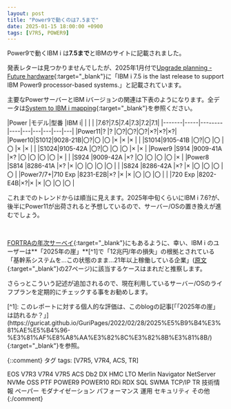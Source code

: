 ```yaml
---
layout: post
title: "Power9で動くのは7.5まで"
date: 2025-01-15 18:00:00 +0900
tags: [V7R5, POWER9]
---
```

Power9で動くIBM i は**7.5まで**とIBMのサイトに記載されました。

発表レターは見つかりませんでしたが、2025年1月付で[Upgrade planning - Future hardware](https://www.ibm.com/support/pages/node/687283){:target="_blank"}に「IBM i 7.5 is the last release to support IBM Power9 processor-based systems.」と記載されています。

主要なPowerサーバーとIBM iバージョンの関連は下表のようになります。全データは[System to IBM i mapping](https://www.ibm.com/support/pages/system-ibm-i-mapping){:target="_blank"}を参照ください。

|Power  |モデル|型番    |IBM i|
|       |     |        |7.6?|7.5|7.4|7.3|7.2|7.1|
|-------|-----|--------|----|---|---|---|---|---|
|Power11|?    |?       |〇?|〇?|〇?|×?|×?|×?|
|Power10|S1012|9028-21B|〇?|〇 |〇 |× |× |× |
|       |S1014|9105-41B |〇?|〇 |〇 |〇 |× |× |
|       |S1024|9105-42A |〇?|〇 |〇 |〇 |× |× |
|Power9 |S914 |9009-41A |×? |〇 |〇 |〇 |〇 |× |
|       |S924 |9009-42A |×? |〇 |〇 |〇 |〇 |× |
|Power8 |S814 |8286-41A |×? |× |〇 |〇 |〇 |〇 |
|       |S824 |8286-42A |×? |× |〇 |〇 |〇 |〇 |
|Power7/7+|710 Exp |8231-E2B|×?  |× |× |〇 |〇 |〇 |
|       |720 Exp |8202-E4B|×?|× |× |〇 |〇 |〇 |


これまでのトレンドからは順当に見えます。2025年中旬くらいにIBM i 7.6?が、後半にPower11が出荷されると予想しているので、サーバー/OSの置き換えが進むでしょう。

<br>
<p>

[FORTRAの年次サーベイ](https://www.fortra.com/resources/upcoming/2025-ibm-i-marketplace-survey-results-revealed-apac){:target="_blank"}にもあるように、幸い、IBM i のユーザーは**「2025年の崖」**[^1]で「12兆円/年の損失」の根拠とされている「基幹系システムを...この状態のまま...21年以上稼働している企業」([原文](https://www.meti.go.jp/shingikai/mono_info_service/digital_transformation/pdf/20180907_03.pdf){:target="_blank"}の27ページ)に該当するケースはまれだと推察します。

さらっとこういう記述が追加されるので、現在利用しているサーバー/OSのライフプランを定期的にチェックする事をお勧めします。

<P>
[^1]: このレポートに対する個人的な評価は、このblogの記事[「「2025年の崖」は訪れるか？」](https://guricat.github.io/GuriPages/2022/02/28/2025%E5%B9%B4%E3%81%AE%E5%B4%96-%E3%81%AF%E8%A8%AA%E3%82%8C%E3%82%8B%E3%81%8B/){:target="_blank"}を参照。



{::comment}
タグ
tags: [V7R5, V7R4, ACS, TR]

EOS
V7R3
V7R4
V7R5
ACS
Db2
DX
HMC
LTO
Merlin
Navigator
NetServer
NVMe
OSS
PTF
POWER9
POWER10
RDi
RDX
SQL
SWMA
TCP/IP
TR
技術情報
ペーパー
モダナイゼーション
パフォーマンス
運用
セキュリティ
その他
{:/comment}

